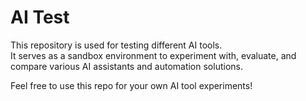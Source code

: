# AI Test

This repository is used for testing different AI tools.  
It serves as a sandbox environment to experiment with, evaluate, and compare various AI assistants and automation solutions.

Feel free to use this repo for your own AI tool experiments!
